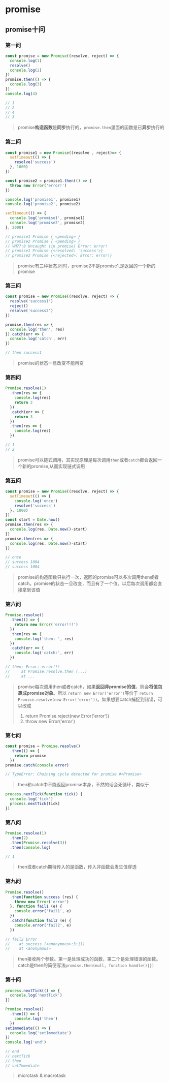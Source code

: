 # promise

## promise十问

### 第一问
```js
const promise = new Promise((resolve, reject) => {
  console.log(1)
  resolve()
  console.log(2)
})
promise.then(() => {
  console.log(3)
})
console.log(4)

// 1
// 2
// 4
// 3
```
> promise**构造函数**是**同步**执行的，`promise.then`里面的函数是已**异步**执行的

### 第二问
```js
const promise1 = new Promise((resolve , reject)=> {
  setTimeout(() => {
    resolve('success')
  }, 1000)
})

const promise2 = promise1.then(() => {
  throw new Error('error!')
})

console.log('promise1', promise1)
console.log('promise2', promise2)

setTimeout(() => {
  console.log('promise1', promise1)
  console.log('promise2', promise2)
}, 2000)

// promise1 Promise { <pending> }
// promise2 Promise { <pending> }
// VM77:8 Uncaught (in promise) Error: error!
// promise1 Promise {<resolved: 'success'>}
// promise2 Promise {<rejected>: Error: error!}
```
> promise有三种状态.同时，promise2不是promise1,是返回的一个新的promise

### 第三问
```js
const promise = new Promise((resolve, reject) => {
  resolve('success1')
  reject()
  resolve('success2')
})

promise.then(res => {
  console.log('then', res)
}).catch(err => {
  console.log('catch', err)
})

// then success1
```

> promise的状态一旦改变不能再变

### 第四问
```js
Promise.resolve(1)
  .then(res => {
    console.log(res)
    return 2
  })
  .catch(err => {
    return 3
  })
  .then(res => {
    console.log(res)
  })

// 1
// 2
```

> promise可以链式调用，其实现原理是每次调用`then`或者`catch`都会返回一个新的promise,从而实现链式调用

### 第五问
```js
const promise = new Promise((resolve, reject) => {
  setTimeout(() => {
    console.log('once')
    resolve('success')
  }, 1000)
})
const start = Date.now()
promise.then(res => {
  console.log(res, Date.now()-start)
})
promise.then(res => {
  console.log(res, Date.now()-start)
})

// once
// success 1004
// success 1004
```

> promise的构造函数只执行一次，返回的promise可以多次调用then或者catch。promise的状态一旦改变，而且有了一个值。以后每次调用都会直接拿到该值

### 第六问
```js
Promise.resolve()
  .then(() => {
    return new Error('error!!!')
  })
  .then(res => {
    console.log('then: ', res)
  })
  .catch(err => {
    console.log('catch:', err)
  })

// then: Error: error!!!
//     at Promise.resolve.then (...)
//     at ...
```

> promise每次调用then或者catch，如果**返回非promise的值**，则会**将值包裹成promise对象**。所以 `return new Error('error')`等价于 `return Promise.resolve(new Error('error'))`。如果想要catch捕捉到错误，可以改成
> 1. return Promise.reject(new Error('error'))
> 2. throw new Error('error')

### 第七问
```js
const promise = Promise.resolve()
  .then(() => {
    return promise
  })
promise.catch(console.error)

// TypeError: Chaining cycle detected for promise #<Promise>
```

> then和catch中不能返回promise本身，不然的话会死循环，类似于
```js
process.nextTick(function tick() {
  console.log('tick')
  process.nextTick(tick)
})
```

### 第八问
```js
Promise.resolve(1)
  .then(2)
  .then(Promise.resolve(3))
  .then(console.log)

// 1
```

> then或者catch期待传入的是函数，传入非函数会发生值穿透

### 第九问
```js
Promise.resolve()
  .then(function success (res) {
    throw new Error('error')
  }, function fail1 (e) {
    console.error('fail1', e)
  })
  .catch(function fail2 (e) {
    console.error('fail2', e)
  })

// fail2 Error
//    at success (<anonymous>:3:11)
//    at <anonymous>
```

> then接收两个参数。第一是处理成功的函数，第二个是处理错误的函数。catch是then的简便写法`promise.then(null, function handle(){})`

### 第十问
```js
process.nextTick(() => {
  console.log('nextTick')
})

Promise.resolve()
  .then(() => {
    console.log('then')
  })
setImmediate(() => {
  console.log('setImmediate')
})
console.log('end')

// end
// nextTick
// then
// setTmmediate
```

> microtask & macrotask
